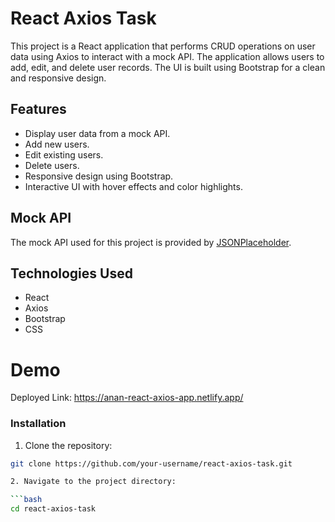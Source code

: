 # React Axios Task

This project is a React application that performs CRUD operations on user data using Axios to interact with a mock API. The application allows users to add, edit, and delete user records. The UI is built using Bootstrap for a clean and responsive design.

## Features

- Display user data from a mock API.
- Add new users.
- Edit existing users.
- Delete users.
- Responsive design using Bootstrap.
- Interactive UI with hover effects and color highlights.

## Mock API

The mock API used for this project is provided by [JSONPlaceholder](https://jsonplaceholder.typicode.com/users).

## Technologies Used

- React
- Axios
- Bootstrap
- CSS

# Demo
Deployed Link: https://anan-react-axios-app.netlify.app/

### Installation

1. Clone the repository:

```bash
git clone https://github.com/your-username/react-axios-task.git

2. Navigate to the project directory:

```bash
cd react-axios-task

